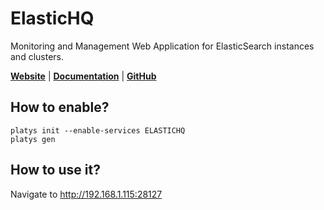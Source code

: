 # ElasticHQ

Monitoring and Management Web Application for ElasticSearch instances and clusters. 

**[Website](http://www.elastichq.org/)** | **[Documentation](http://www.elastichq.org/gettingstarted.html)** | **[GitHub](https://github.com/ElasticHQ/elasticsearch-HQ)**

## How to enable?

```
platys init --enable-services ELASTICHQ
platys gen
```

## How to use it?

Navigate to <http://192.168.1.115:28127>